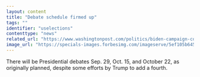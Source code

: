 ```yaml
---
layout: content
title: "Debate schedule firmed up"
tags: ""
identifier: "uselections"
contenttype: "news"
related_url: "https://www.washingtonpost.com/politics/biden-campaign-confirms-he-will-attend-three-debates-with-trump-criticizes-the-president-for-flipping-on-his-debate-stance/2020/06/22/b48be3a0-b49a-11ea-a510-55bf26485c93_story.html"
image_url: "https://specials-images.forbesimg.com/imageserve/5ef105b64506d00007110355/960x0.jpg?fit=scale"
---
```

There will be Presidential debates Sep. 29, Oct. 15, and October 22, as originally planned, despite some efforts by Trump to add a fourth.